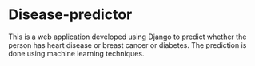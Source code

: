 # Disease-predictor
This is a web application developed using Django to predict whether the person has heart disease or breast cancer or diabetes. The prediction is done using machine learning techniques.
